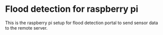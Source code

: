 # Flood detection for raspberry pi

This is the raspberry pi setup for flood detection portal to send sensor data to the remote server.
